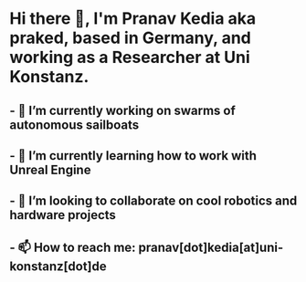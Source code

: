# Hi there 👋, I'm Pranav Kedia aka praked, based in Germany, and working as a Researcher at Uni Konstanz.
## - 🔭 I’m currently working on swarms of autonomous sailboats 
## - 🌱 I’m currently learning how to work with Unreal Engine
## - 👯 I’m looking to collaborate on cool robotics and hardware projects
## - 📫 How to reach me: pranav[dot]kedia[at]uni-konstanz[dot]de
<!--
**praked/praked** is a ✨ _special_ ✨ repository because its `README.md` (this file) appears on your GitHub profile.

Here are some ideas to get you started:

- 🔭 I’m currently working on ...
- 🌱 I’m currently learning ...
- 👯 I’m looking to collaborate on ...
- 🤔 I’m looking for help with ...
- 💬 Ask me about ...
- 📫 How to reach me: ...
- 😄 Pronouns: ...
- ⚡ Fun fact: ...
-->
